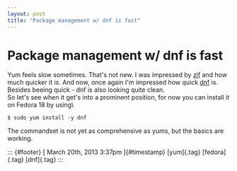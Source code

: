 ```yaml
---
layout: post
title: "Package management w/ dnf is fast"
---
```



Package management w/ dnf is fast
=================================

Yum feels slow sometimes. That's not new. I was impressed by
[zif](http://dummdida.blogspot.de/2012/03/package-management-using-zif.html)
and how much quicker it is. And now, once again I'm impressed how quick
[dnf](https://fedoraproject.org/wiki/Features/DNF) is.\
Besides beeing quick - dnf is also looking quite clean.\
So let's see when it get's into a prominent position, for now you can
install it on Fedora 18 by using\

    $ sudo yum install -y dnf

The commandset is not yet as comprehensive as yums, but the basics are
working.

::: {#footer}
[ March 20th, 2013 3:37pm ]{#timestamp} [yum]{.tag} [fedora]{.tag}
[dnf]{.tag}
:::
